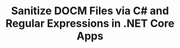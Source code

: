 ---
############################# Static ############################
layout: "autogen"
draft: false
path: "redaction/net/regex/docm"
otherformats: CSV DOC DOCX DOT DOTM DOTX PDF POT POTM PPS PPSM PPSX PPT PPTM PPTX RTF XLS XLSM XLSX XLT XLTM XLTX  

############################# Head ############################
head_title: "Redact DOCM Documents using Regular Expressions via .NET Core"
head_description: "Redact out sensitive information using regular expression from documents of different formats"

############################# Header ############################
title: "Sanitize DOCM Files via C# and Regular Expressions in .NET Core Apps"
description: "Find and remove sensitive information from Office & OpenOffice Documents, Spreadsheets & Presentations as well as DOCM on Windows, Linux & macOS"

################### SubMenu/Download Button #####################
submenu:
    enable: true

############################# About ############################
about:
    enable: true
    title: "Document Text Redaction for .NET API"
    content: |
        A single format-independent interface for sanitization of sensitive and classified information from the PDF, Word, Excel, PowerPoint documents and images, including the ability to change metadata and remove comments. With GroupDocs.Redaction for .NET tool you can redact out the classified information and save redacted document in PDF, transforming all pages into raster images or keep the document in its original format for further editing.

############################# Steps ############################
steps:
    enable: true
    title_left: "Redact Text from DOCM using Regular Expressions via C#"
    content_left: |
        [GroupDocs.Redaction](/redaction/net/) allows .NET developers to use full strength of regular expressions to redact DOCM file with a few easy steps.

        *   Create an instance of [Redactor](https://apireference.groupdocs.com/redaction/net/groupdocs.redaction/redactor) class & load DOCM file
        *   Create an instance of [RegexRedaction](https://apireference.groupdocs.com/redaction/net/groupdocs.redaction.redactions/regexredaction) class to find and replace the text
        *   Call [Redactor.Apply](https://apireference.groupdocs.com/redaction/net/groupdocs.redaction/redactor/methods/apply/index) method with object of RegexRedaction
        
    title_right: "Get Started with Redaction API"
    content_right: |
        Install from command line as ```nuget install GroupDocs.Redaction``` or via Package Manager Console of Visual Studio with ```Install-Package GroupDocs.Redaction```. 
        Alternatively, get the offline MSI installer or DLLs in a ZIP file from [downloads](https://downloads.groupdocs.com/redaction/net), and reference it in your project manually.  
        
    code: |
        ```cs
        using (Redactor redactor = new Redactor(@"sample.docm"))
        {
        	redactor.Apply(new RegexRedaction("\\d{2}\\s*\\d{2}[^\\d]*\\d{6}", new ReplacementOptions(System.Drawing.Color.Blue)));
        	redactor.Save();
        }
        ```

############################# Demos ############################
demos:
    enable: true
############################# About Formats ############################
about_formats:
    enable: true
############################# More Formats ############################
more_formats:
    enable: true

############################# Back to top ###############################
back_to_top:
    enable: true
---